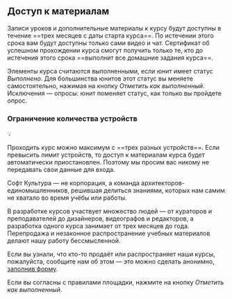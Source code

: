 ## Доступ к материалам

Записи уроков и дополнительные материалы к курсу будут доступны в течение ==трех месяцев с даты старта курса==. По истечении этого срока вам будут доступны только сами видео и чат. Сертификат об успешном прохождении курса смогут получить только те, кто до истечения этого срока ==выполнит все домашние задания курса==. 

Элементы курса считаются выполненными, если юнит имеет статус *Выполнено*. Для большинства юнитов этот статус вы меняете самостоятельно, нажимая на кнопку *Отметить как выполненный*. Исключения — опросы: юнит поменяет статус, как только вы пройдете опрос.

### Ограничение количества устройств

💡

Проходить курс можно максимум с ==трех разных устройств==. Если превысить лимит устройств, то доступ к материалам курса будет автоматически приостановлен. Поэтому мы просим вас никому не передавать свои данные для входа.

Софт Культура — не корпорация, а команда архитекторов-единомышленников, решившая делиться знаниями, которых нам самим не хватало во время учёбы или работы.

В разработке курсов участвует множество людей — от кураторов и преподавателей до дизайнеров, видеографов и редакторов, а разработка одного курса занимает от трех месяцев до года. Перепродажа и незаконное распространение учебных материалов делают нашу работу бессмысленной.

Если вы узнали, что кто-то продаёт или распространяет наши курсы, пожалуйста, сообщите нам об этом — это можно сделать анонимно, [заполнив форму](https://airtable.com/shriAPzfjHVQuyisF).

Если вы согласны с правилами площадки, нажмите на кнопку *Отметить как выполненный*.